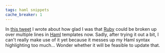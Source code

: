 ```yaml
---
tags: haml snippets
cache_breaker: 1
---
```


In [this tweet](/twitter/349) I wrote about how glad I was that [Ruby](/wiki/Ruby) could be broken up over multiple lines in [Haml](/wiki/Haml) templates now. Sadly, after trying it out a bit, I can't really make use of it yet because it messes up my Haml syntax highlighting too much... Wonder whether it will be feasible to update that.
